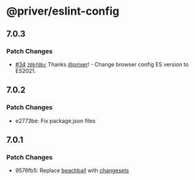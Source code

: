 # @priver/eslint-config

## 7.0.3

### Patch Changes

- [#34](https://github.com/priver/js-configs/pull/34) [`30bf0bc`](https://github.com/priver/js-configs/commit/30bf0bc427be160536d6669ec5c07f338122ad47) Thanks [@priver](https://github.com/priver)! - Change browser config ES version to ES2021.

## 7.0.2

### Patch Changes

- e2773be: Fix package.json files

## 7.0.1

### Patch Changes

- 9576fb5: Replace [beachball](https://microsoft.github.io/beachball/) with [changesets](https://github.com/changesets/changesets)
